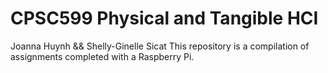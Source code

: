 # CPSC599 Physical and Tangible HCI

Joanna Huynh && Shelly-Ginelle Sicat
This repository is a compilation of assignments completed with a Raspberry Pi.
